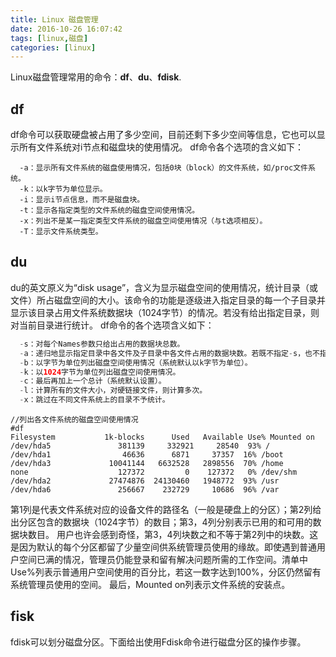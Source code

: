 ```yaml
---
title: Linux 磁盘管理
date: 2016-10-26 16:07:42
tags: [linux,磁盘]
categories: [linux]
---
```

Linux磁盘管理常用的命令：**df**、**du**、**fdisk**.
## df
df命令可以获取硬盘被占用了多少空间，目前还剩下多少空间等信息，它也可以显示所有文件系统对i节点和磁盘块的使用情况。
df命令各个选项的含义如下：
``` 
  -a：显示所有文件系统的磁盘使用情况，包括0块（block）的文件系统，如/proc文件系统。
  -k：以k字节为单位显示。
  -i：显示i节点信息，而不是磁盘块。
  -t：显示各指定类型的文件系统的磁盘空间使用情况。
  -x：列出不是某一指定类型文件系统的磁盘空间使用情况（与t选项相反）。
  -T：显示文件系统类型。
```
## du
du的英文原义为“disk usage”，含义为显示磁盘空间的使用情况，统计目录（或文件）所占磁盘空间的大小。该命令的功能是逐级进入指定目录的每一个子目录并显示该目录占用文件系统数据块（1024字节）的情况。若没有给出指定目录，则对当前目录进行统计。
df命令的各个选项含义如下：

``` java
  -s：对每个Names参数只给出占用的数据块总数。
  -a：递归地显示指定目录中各文件及子目录中各文件占用的数据块数。若既不指定-s，也不指定-a，则只显示Names中的每一个目录及其中的各子目录所占的磁盘块数。
  -b：以字节为单位列出磁盘空间使用情况（系统默认以k字节为单位）。
  -k：以1024字节为单位列出磁盘空间使用情况。
  -c：最后再加上一个总计（系统默认设置）。
  -l：计算所有的文件大小，对硬链接文件，则计算多次。
  -x：跳过在不同文件系统上的目录不予统计。
```
```
//列出各文件系统的磁盘空间使用情况
#df
Filesystem           1k-blocks      Used   Available Use% Mounted on
/dev/hda5               381139     332921     28540  93% /
/dev/hda1                46636      6871     37357  16% /boot
/dev/hda3             10041144   6632528   2898556  70% /home
none                    127372         0    127372   0% /dev/shm
/dev/hda2             27474876  24130460   1948772  93% /usr
/dev/hda6               256667    232729     10686  96% /var
```
第1列是代表文件系统对应的设备文件的路径名（一般是硬盘上的分区）；第2列给出分区包含的数据块（1024字节）的数目；第3，4列分别表示已用的和可用的数据块数目。
用户也许会感到奇怪，第3，4列块数之和不等于第2列中的块数。这是因为默认的每个分区都留了少量空间供系统管理员使用的缘故。即使遇到普通用户空间已满的情况，管理员仍能登录和留有解决问题所需的工作空间。清单中Use%列表示普通用户空间使用的百分比，若这一数字达到100%，分区仍然留有系统管理员使用的空间。
最后，Mounted on列表示文件系统的安装点。
## fisk
fdisk可以划分磁盘分区。下面给出使用Fdisk命令进行磁盘分区的操作步骤。